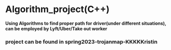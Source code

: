 # Algorithm_project(C++)
**Using Algorithms to find proper path for driver(under different situations), can be employed by Lyft/Uber/Take out worker**

### project can be found in spring2023-trojanmap-KKKKKristin

